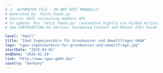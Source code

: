 ```yaml
---
# ⚠️  AUTOMATED FILE - DO NOT EDIT MANUALLY!
# Generated by: fetch_feeds.py
# Source: QGIS sustaining members API
# To update: Run 'fetch_feeds.py' (automated nightly via GitHub Actions)
# See CONTRIBUTING.md section: Automated Content and Manual Edit Guidelines

level: "Small"
title: "IGwU Ingenieurbüro für Grundwasser und Umweltfragen GmbH"
logo: "igwu-ingenieurburo-fur-grundwasser-und-umweltfrage.jpg"
startDate: "2025-03-01"
endDate: "2026-02-28"
link: "http://www.igwu-gmbh.de/"
country: "Germany"
---
```

